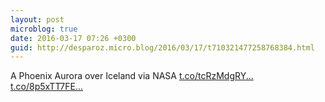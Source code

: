 ```yaml
---
layout: post
microblog: true
date: 2016-03-17 07:26 +0300
guid: http://desparoz.micro.blog/2016/03/17/t710321477258768384.html
---
```

A Phoenix Aurora over Iceland  via NASA [t.co/tcRzMdgRY...](https://t.co/tcRzMdgRYv) [t.co/8p5xTT7FE...](https://t.co/8p5xTT7FEV)
